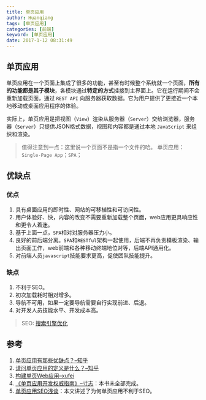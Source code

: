 ```yaml
---
title: 单页应用
author: Huanqiang
tags: [单页应用]
categories: [前端]
keyword: [单页应用]
date: 2017-1-12 08:31:49
---
```


## 单页应用

单页应用在一个页面上集成了很多的功能，甚至有时候整个系统就一个页面，**所有的功能都是其子模块**，各模块通过**特定的方式**挂接到主界面上。它在运行期间不会重新加载页面，通过 `REST API` 向服务器获取数据。它为用户提供了更接近一个本地移动或桌面应用程序的体验。

实际上，单页应用是把视图（`View`）渲染从服务器（`Server`）交给浏览器，服务器（`Server`）只提供JSON格式数据，视图和内容都是通过本地 `JavaScript` 来组织和渲染。

<!-- more -->

> 值得注意到一点：这里说一个页面不是指一个文件的哈。
> 单页应用：`Single-Page App`；`SPA`；

## 优缺点

### 优点

1. 具有桌面应用的即时性、网站的可移植性和可访问性。
2. 用户体验好、快，内容的改变不需要重新加载整个页面，web应用更具响应性和更令人着迷。
3. 基于上面一点，`SPA`相对对服务器压力小。
4. 良好的前后端分离。`SPA`和`RESTful`架构一起使用，后端不再负责模板渲染、输出页面工作，web前端和各种移动终端地位对等，后端API通用化。
5. 对前端人员`javascript`技能要求更高，促使团队技能提升。

### 缺点

1. 不利于SEO。
2. 初次加载耗时相对增多。
3. 导航不可用，如果一定要导航需要自行实现前进、后退。
4. 对开发人员技能水平、开发成本高。

> SEO: [搜索引擎优化](https://zh.wikipedia.org/wiki/%E6%90%9C%E5%B0%8B%E5%BC%95%E6%93%8E%E6%9C%80%E4%BD%B3%E5%8C%96)

## 参考

1. [单页应用有那些优缺点？–知乎](https://www.zhihu.com/question/20792064)
2. [请问单页应用的定义是什么？–知乎](https://www.zhihu.com/question/23150350)
3. [构建单页Web应用–xufei](https://github.com/xufei/blog/issues/5)
4. [《单页应用开发权威指南》–寸志](http://island205.github.io/Single-Page-App-Break/index.html)：本书未全部完成。
5. [单页应用SEO浅谈](https://isux.tencent.com/seo-for-single-page-applications.html)：本文讲述了为何单页应用不利于SEO。